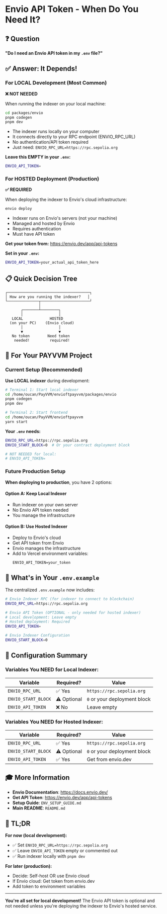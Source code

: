 # Envio API Token - When Do You Need It?

## ❓ Question
**"Do I need an Envio API token in my `.env` file?"**

## ✅ Answer: It Depends!

### For LOCAL Development (Most Common)

**❌ NOT NEEDED**

When running the indexer on your local machine:

```bash
cd packages/envio
pnpm codegen
pnpm dev
```

- The indexer runs locally on your computer
- It connects directly to your RPC endpoint (ENVIO_RPC_URL)
- No authentication/API token required
- Just need: `ENVIO_RPC_URL=https://rpc.sepolia.org`

**Leave this EMPTY in your `.env`:**
```bash
ENVIO_API_TOKEN=
```

### For HOSTED Deployment (Production)

**✅ REQUIRED**

When deploying the indexer to Envio's cloud infrastructure:

```bash
envio deploy
```

- Indexer runs on Envio's servers (not your machine)
- Managed and hosted by Envio
- Requires authentication
- Must have API token

**Get your token from:**
https://envio.dev/app/api-tokens

**Set in your `.env`:**
```bash
ENVIO_API_TOKEN=your_actual_api_token_here
```

## 📋 Quick Decision Tree

```
┌─────────────────────────────────────┐
│ How are you running the indexer?   │
└──────────────┬──────────────────────┘
               │
       ┌───────┴────────┐
       │                │
   LOCAL            HOSTED
  (on your PC)    (Envio cloud)
       │                │
       ▼                ▼
   No token        Need token
    needed!         required!
```

## 🎯 For Your PAYVVM Project

### Current Setup (Recommended)

**Use LOCAL indexer** during development:

```bash
# Terminal 1: Start local indexer
cd /home/oucan/PayVVM/envioftpayvvm/packages/envio
pnpm codegen
pnpm dev

# Terminal 2: Start frontend
cd /home/oucan/PayVVM/envioftpayvvm
yarn start
```

**Your `.env` needs:**
```bash
ENVIO_RPC_URL=https://rpc.sepolia.org
ENVIO_START_BLOCK=0  # Or your contract deployment block

# NOT NEEDED for local:
# ENVIO_API_TOKEN=
```

### Future Production Setup

**When deploying to production**, you have 2 options:

#### Option A: Keep Local Indexer
- Run indexer on your own server
- No Envio API token needed
- You manage the infrastructure

#### Option B: Use Hosted Indexer
- Deploy to Envio's cloud
- Get API token from Envio
- Envio manages the infrastructure
- Add to Vercel environment variables:
  ```
  ENVIO_API_TOKEN=your_token
  ```

## 📝 What's in Your `.env.example`

The centralized `.env.example` now includes:

```bash
# Envio Indexer RPC (for indexer to connect to blockchain)
ENVIO_RPC_URL=https://rpc.sepolia.org

# Envio API Token (OPTIONAL - only needed for hosted indexer)
# Local development: Leave empty
# Hosted deployment: Required
ENVIO_API_TOKEN=

# Envio Indexer Configuration
ENVIO_START_BLOCK=0
```

## 🔧 Configuration Summary

### Variables You NEED for Local Indexer:

| Variable | Required? | Value |
|----------|-----------|-------|
| `ENVIO_RPC_URL` | ✅ Yes | `https://rpc.sepolia.org` |
| `ENVIO_START_BLOCK` | ⚠️ Optional | `0` or your deployment block |
| `ENVIO_API_TOKEN` | ❌ No | Leave empty |

### Variables You NEED for Hosted Indexer:

| Variable | Required? | Value |
|----------|-----------|-------|
| `ENVIO_RPC_URL` | ✅ Yes | `https://rpc.sepolia.org` |
| `ENVIO_START_BLOCK` | ⚠️ Optional | `0` or your deployment block |
| `ENVIO_API_TOKEN` | ✅ Yes | Get from envio.dev |

## 🎓 More Information

- **Envio Documentation**: https://docs.envio.dev/
- **Get API Token**: https://envio.dev/app/api-tokens
- **Setup Guide**: `ENV_SETUP_GUIDE.md`
- **Main README**: `README.md`

## 🚀 TL;DR

**For now (local development):**
- ✅ Set `ENVIO_RPC_URL=https://rpc.sepolia.org`
- ✅ Leave `ENVIO_API_TOKEN` empty or commented out
- ✅ Run indexer locally with `pnpm dev`

**For later (production):**
- Decide: Self-host OR use Envio cloud
- If Envio cloud: Get token from envio.dev
- Add token to environment variables

---

**You're all set for local development!** The Envio API token is optional and not needed unless you're deploying the indexer to Envio's hosted service.
